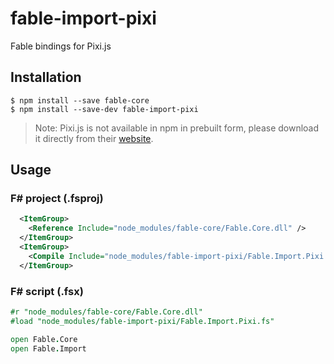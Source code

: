 # fable-import-pixi

Fable bindings for Pixi.js

## Installation

```shell
$ npm install --save fable-core
$ npm install --save-dev fable-import-pixi
```

> Note: Pixi.js is not available in npm in prebuilt form,
please download it directly from their [website](http://www.pixijs.com).

## Usage

### F# project (.fsproj)

```xml
  <ItemGroup>
    <Reference Include="node_modules/fable-core/Fable.Core.dll" />
  </ItemGroup>
  <ItemGroup>
    <Compile Include="node_modules/fable-import-pixi/Fable.Import.Pixi.fs" />
  </ItemGroup>
```

### F# script (.fsx)

```fsharp
#r "node_modules/fable-core/Fable.Core.dll"
#load "node_modules/fable-import-pixi/Fable.Import.Pixi.fs"

open Fable.Core
open Fable.Import
```
